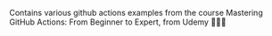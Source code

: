 Contains various github actions examples from the course Mastering GitHub Actions: From Beginner to Expert, from Udemy 🚀🚀🚀
